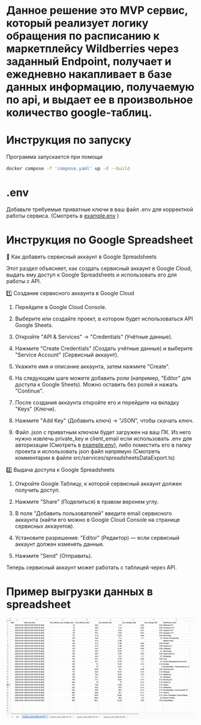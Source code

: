 # Данное решение это MVP сервис, который реализует логику обращения по расписанию к маркетплейсу Wildberries через заданный Endpoint, получает и ежедневно накапливает в базе данных информацию, получаемую по api, и выдает ее в произвольное количество google-таблиц.

# Инструкция по запуску
Программа запускается при помощи 

```bash
docker compose -f 'compose.yaml' up -d --build
```

# .env
Добавьте требуемые приватные ключи в ваш файл .env для корректной работы сервиса. (Смотреть в [example.env](example.env) )

# Инструкция по Google Spreadsheet

📌 Как добавить сервисный аккаунт в Google Spreadsheets

Этот раздел объясняет, как создать сервисный аккаунт в Google Cloud, выдать ему доступ к Google Spreadsheets и использовать его для работы с API.

1️⃣ Создание сервисного аккаунта в Google Cloud

1. Перейдите в Google Cloud Console.

2. Выберите или создайте проект, в котором будет использоваться API Google Sheets.

3. Откройте "API & Services" → "Credentials" (Учётные данные).

4. Нажмите "Create Credentials" (Создать учётные данные) и выберите "Service Account" (Сервисный аккаунт).

5. Укажите имя и описание аккаунта, затем нажмите "Create".

6. На следующем шаге можете добавить роли (например, "Editor" для доступа к Google Sheets). Можно оставить без ролей и нажать "Continue".

7. После создания аккаунта откройте его и перейдите на вкладку "Keys" (Ключи).

8. Нажмите "Add Key" (Добавить ключ) → "JSON", чтобы скачать ключ.

9. Файл .json с приватным ключом будет загружен на ваш ПК. Из него нужно извлечь private_key и client_email если использовать .env для авторизации (Смотреть в [example.env](example.env)), либо поместить его в папку проекта и использовать json файл напрямую (Смотреть комментарии в файле src/services/spreadsheetsDataExport.ts)

2️⃣ Выдача доступа к Google Spreadsheets

1. Откройте Google Таблицу, к которой сервисный аккаунт должен получить доступ.

2. Нажмите "Share" (Поделиться) в правом верхнем углу.

3. В поле "Добавить пользователей" введите email сервисного аккаунта (найти его можно в Google Cloud Console на странице сервисных аккаунтов).

4. Установите разрешения:
"Editor" (Редактор) — если сервисный аккаунт должен изменять данные.

5. Нажмите "Send" (Отправить).

Теперь сервисный аккаунт может работать с таблицей через API.

# Пример выгрузки данных в spreadsheet
![Скриншот пример](screenshot.png)
